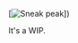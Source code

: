 [![Sneak peak](https://d3vv6lp55qjaqc.cloudfront.net/items/2F452s0P2e0p3p213K42/Screen%20Recording%202017-05-24%20at%2002.21%20PM.gif?X-CloudApp-Visitor-Id=2785f610d78799cc3528493040d9b583&v=5ce554eb)])

It's a WIP.
